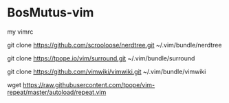 # BosMutus-vim
my vimrc

git clone https://github.com/scrooloose/nerdtree.git ~/.vim/bundle/nerdtree

git clone https://tpope.io/vim/surround.git ~/.vim/bundle/surround

git clone https://github.com/vimwiki/vimwiki.git ~/.vim/bundle/vimwiki

wget https://raw.githubusercontent.com/tpope/vim-repeat/master/autoload/repeat.vim
